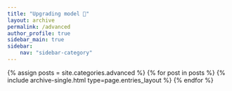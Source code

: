 ```yaml
---
title: "Upgrading model 🚀"
layout: archive
permalink: /advanced
author_profile: true
sidebar_main: true
sidebar:
    nav: "sidebar-category"
---
```



{% assign posts = site.categories.advanced %}
{% for post in posts %} {% include archive-single.html type=page.entries_layout %} {% endfor %}
